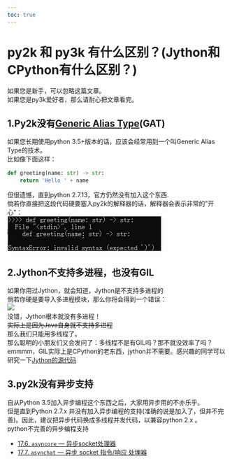 ```yaml
---      
toc: true      
---      
```

# py2k 和 py3k 有什么区别？(Jython和CPython有什么区别？)      
如果您是新手，可以忽略这篇文章。      
如果您是py3k爱好者，那么请耐心把文章看完。      
      
1.Py2k没有[Generic Alias Type](https://docs.python.org/zh-cn/3/library/stdtypes.html#generic-alias-type)(GAT)      
---      
如果您长期使用python 3.5+版本的话，应该会经常用到一个叫Generic Alias Type的技术。      
比如像下面这样：      
~~~python      
def greeting(name: str) -> str:      
    return 'Hello ' + name      
~~~      
但很遗憾，直到python 2.7.13，官方仍然没有加入这个东西.      
倘若你直接把这段代码硬要塞入py2k的解释器的话，解释器会表示非常的"开心"：      
![](../../../images/screenshot_1612527980926.png)      
      
2.Jython不支持多进程，也没有GIL      
---      
如果你用过Jython，就会知道，Jython是不支持多进程的      
倘若你硬是要导入多进程模块，那么你将会得到一个错误：      
![](https://i.loli.net/2021/02/05/gvqUcZtrxd97BnK.png)      
没错，Jython根本就没有多进程！      
~~实际上是因为Java自身就不支持多进程~~      
那么我们只能用多线程了。      
那么聪明的小朋友们又会发问了：多线程不是有GIL吗？那不就没效率了吗？      
emmmm，GIL实际上是CPython的老东西，jython并不需要。感兴趣的同学可以研究一下[Jython的源代码](https://github.com/jython/jython)      
      
3.py2k没有异步支持      
---      
自从Python 3.5加入异步编程这个东西之后，大家用异步用的不亦乐乎。      
但是直到Python 2.7.x 并没有加入异步编程的支持(准确的说是加入了，但并不完善)。因此，建议把异步代码换成多线程并发代码，以兼容python 2.x 。      
python不完善的异步编程支持      
*   [17.6. `asyncore` — 异步socket处理器](https://docs.python.org/zh-cn/2.7/library/asyncore.html)      
*   [17.7. `asynchat` — 异步 socket 指令/响应 处理器](https://docs.python.org/zh-cn/2.7/library/asynchat.html)